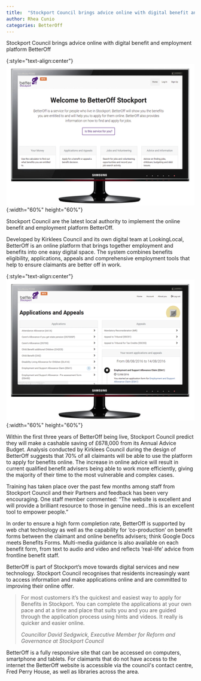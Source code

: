 ```yaml
---
title:  "Stockport Council brings advice online with digital benefit and employment platform BetterOff"
author: Rhea Cunio
categories: BetterOff
---
```

Stockport Council brings advice online with digital benefit and employment platform BetterOff

{:style="text-align:center"}
![MyLocalOffer](/assets/images/2016-08-15-better-off-stockport/stockportbo1.png){:width="60%" height="60%"}

Stockport Council are the latest local authority to implement the online benefit and employment platform BetterOff.
 
Developed by Kirklees Council and its own digital team at LookingLocal, BetterOff is an online platform that brings together employment and benefits into one easy digital space. The system combines benefits eligibility, applications, appeals and comprehensive employment tools that help to ensure claimants are better off in work.

{:style="text-align:center"}
![MyLocalOffer](/assets/images/2016-08-15-better-off-stockport/stockportbo4.png){:width="60%" height="60%"}

Within the first three years of BetterOff being live, Stockport Council predict they will make a cashable saving of £678,000 from its Annual Advice Budget. Analysis conducted by Kirklees Council during the design of BetterOff suggests that 70% of all claimants will be able to use the platform to apply for benefits online. The increase in online advice will result in current qualified benefit advisers being able to work more efficiently, giving the majority of their time to the most vulnerable and complex cases.
  
Training has taken place over the past few months among staff from Stockport Council and their Partners and feedback has been very encouraging. One staff member commented: “The website is excellent and will provide a brilliant resource to those in genuine need...this is an excellent tool to empower people.”
 
In order to ensure a high form completion rate, BetterOff is supported by web chat technology as well as the capability for ‘co-production’ on benefit forms between the claimant and online benefits advisers; think Google Docs meets Benefits Forms. Multi-media guidance is also available on each benefit form, from text to audio and video and reflects ‘real-life’ advice from frontline benefit staff.
 
BetterOff is part of Stockport’s move towards digital services and new technology. Stockport Council recognises that residents increasingly want to access information and make applications online and are committed to improving their online offer.
 
> For most customers it’s the quickest and easiest way to apply for Benefits in Stockport. You can complete the applications at your own pace and at a time and place that suits you and you are guided through the application process using hints and videos. It really is quicker and easier online.
>
> <cite>Councillor David Sedgwick, Executive Member for Reform and Governance at Stockport Council
 
BetterOff is a fully responsive site that can be accessed on computers, smartphone and tablets. For claimants that do not have access to the internet the BetterOff website is accessible via the council's contact centre, Fred Perry House, as well as libraries across the area.